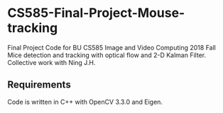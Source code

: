 # CS585-Final-Project-Mouse-tracking
Final Project Code for BU CS585 Image and Video Computing 2018 Fall <br>
Mice detection and tracking with optical flow and 2-D Kalman Filter.<br>
Collective work with Ning J.H.

## **Requirements**
Code is written in C++ with OpenCV 3.3.0 and Eigen.

